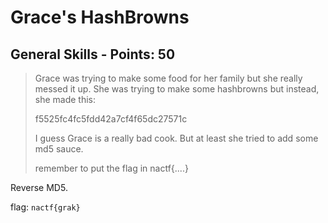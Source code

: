# Grace's HashBrowns

## General Skills - Points: 50

> Grace was trying to make some food for her family but she really messed it up. She was trying to make some hashbrowns but instead, she made this: 
>
> 
>
> f5525fc4fc5fdd42a7cf4f65dc27571c
>
> 
>
> I guess Grace is a really bad cook. But at least she tried to add some md5 sauce.
>
> 
>
> remember to put the flag in nactf{....}
>

Reverse MD5.

flag: `nactf{grak}`